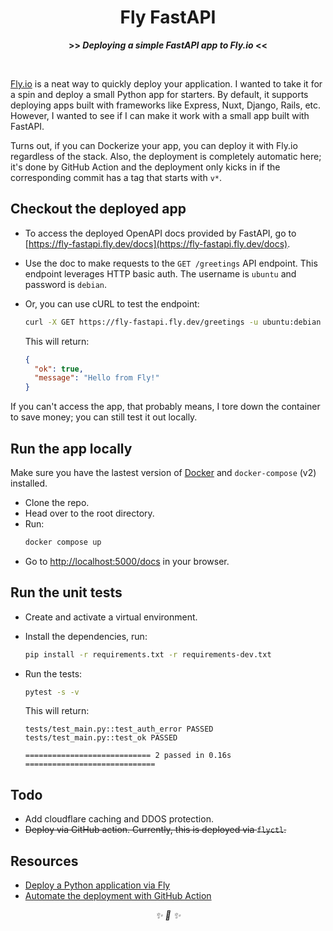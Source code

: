 <div align="center">

<h1>Fly FastAPI</h1>
<strong>>> <i>Deploying a simple FastAPI app to Fly.io</i> <<</strong>

&nbsp;

</div>

[Fly.io](https://fly.io/) is a neat way to quickly deploy your application. I wanted to
take it for a spin and deploy a small Python app for starters. By default, it supports
deploying apps built with frameworks like Express, Nuxt, Django, Rails, etc. However, I
wanted to see if I can make it work with a small app built with FastAPI.

Turns out, if you can Dockerize your app, you can deploy it with Fly.io regardless of
the stack. Also, the deployment is completely automatic here; it's done by GitHub Action
and the deployment only kicks in if the corresponding commit has a tag that starts
with `v*`.

## Checkout the deployed app

* To access the deployed OpenAPI docs provided by FastAPI, go to
[https://fly-fastapi.fly.dev/docs](https://fly-fastapi.fly.dev/docs).
* Use the doc to make requests to the `GET /greetings` API endpoint. This endpoint
leverages HTTP basic auth. The username is `ubuntu` and password is `debian`.
* Or, you can use cURL to test the endpoint:

    ```bash
    curl -X GET https://fly-fastapi.fly.dev/greetings -u ubuntu:debian
    ```

    This will return:

    ```json
    {
      "ok": true,
      "message": "Hello from Fly!"
    }
    ```
If you can't access the app, that probably means, I tore down the container to save
money; you can still test it out locally.

## Run the app locally

Make sure you have the lastest version of [Docker](https://www.docker.com/) and `docker-compose` (v2) installed.

* Clone the repo.
* Head over to the root directory.
* Run:
    ```bash
    docker compose up
    ```
* Go to [http://localhost:5000/docs](http://localhost:5000/docs) in your browser.


## Run the unit tests

* Create and activate a virtual environment.
* Install the dependencies, run:

    ```bash
    pip install -r requirements.txt -r requirements-dev.txt
    ```
* Run the tests:

    ```bash
    pytest -s -v
    ```

    This will return:
    ```
    tests/test_main.py::test_auth_error PASSED
    tests/test_main.py::test_ok PASSED

    ============================ 2 passed in 0.16s =============================
    ```

## Todo

* Add cloudflare caching and DDOS protection.
* ~~Deploy via GitHub action. Currently, this is deployed via `flyctl`.~~

## Resources

* [Deploy a Python application via Fly](https://fly.io/docs/getting-started/python/)
* [Automate the deployment with GitHub Action](https://fly.io/docs/app-guides/continuous-deployment-with-github-actions/)


<div align="center">
<i> ✨ 🍰 ✨ </i>
</div>
